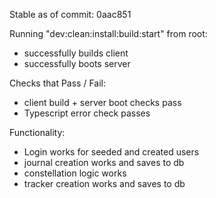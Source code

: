 Stable as of commit: 0aac851

Running "dev:clean:install:build:start" from root:
- successfully builds client
- successfully boots server

Checks that Pass / Fail:
- client build + server boot checks pass
- Typescript error check passes

Functionality:
- Login works for seeded and created users
- journal creation works and saves to db
- constellation logic works
- tracker creation works and saves to db
